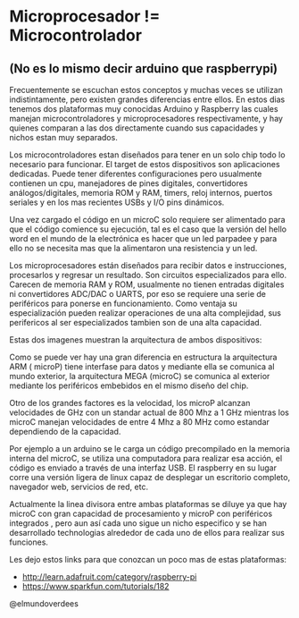 # Microprocesador != Microcontrolador 
## (No es lo mismo decir arduino que raspberrypi)

Frecuentemente se escuchan estos conceptos y muchas veces se utilizan 
indistintamente, pero existen grandes diferencias entre ellos. En estos dias 
tenemos dos plataformas muy conocidas Arduino y Raspberry las cuales manejan 
microcontroladores y microprocesadores respectivamente, y hay quienes comparan 
a las dos directamente cuando sus capacidades y nichos estan muy separados.

Los microcontroladores estan diseñados para tener en un solo chip todo lo 
necesario para funcionar. El target de estos dispositivos son aplicaciones 
dedicadas. Puede tener diferentes configuraciones pero usualmente contienen un 
cpu, manejadores de pines digitales, convertidores análogos/digitales, memoria 
ROM y RAM, timers, reloj internos, puertos seriales y en los mas recientes 
USBs y I/O pins dinámicos.

Una vez cargado el código en un microC solo requiere ser alimentado para que 
el código comience su ejecución, tal es el caso que la versión del hello word 
en el mundo de la electrónica es hacer que un led parpadee y para ello no se 
necesita mas que la alimentaron una resistencia y un led.

Los microprocesadores están diseñados para recibir datos e instrucciones, 
procesarlos y regresar un resultado. Son circuitos especializados para ello. 
Carecen de memoria RAM y ROM, usualmente no tienen entradas digitales ni 
convertidores ADC/DAC o UARTS, por eso se requiere una serie de periféricos 
para ponerse en funcionamiento. Como ventaja su especialización pueden 
realizar operaciones de una alta complejidad, sus perifericos al ser 
especializados tambien son de una alta capacidad.

Estas dos imagenes muestran la arquitectura de ambos dispositivos:

Como se puede ver hay una gran diferencia en estructura la arquitectura ARM (
microP) tiene interfase para datos y mediante ella se comunica al mundo 
exterior, la arquitectura MEGA (microC) se comunica al exterior mediante los 
periféricos embebidos en el mismo diseño del chip.

Otro de los grandes factores es la velocidad, los microP alcanzan velocidades 
de GHz con un standar actual de 800 Mhz a 1 GHz mientras los microC manejan 
velocidades de entre 4 Mhz a 80 MHz como estandar dependiendo de la capacidad.

Por ejemplo a un arduino se le carga un código precompilado en la memoria 
interna del microC, se utiliza una computadora para realizar esa acción, el 
código es enviado a través de una interfaz USB. El raspberry en su lugar corre 
una versión ligera de linux capaz de desplegar un escritorio completo, 
navegador web, servicios de red, etc. 

Actualmente la linea divisora entre ambas plataformas se diluye ya que hay 
microC con gran capacidad de procesamiento y microP con periféricos integrados
, pero aun así cada uno sigue un nicho especifico y se han desarrollado 
technologias alrededor de cada uno de ellos para realizar sus funciones.

Les dejo estos links para que conozcan un poco mas de estas plataformas:

 * http://learn.adafruit.com/category/raspberry-pi
 * https://www.sparkfun.com/tutorials/182

@elmundoverdees
